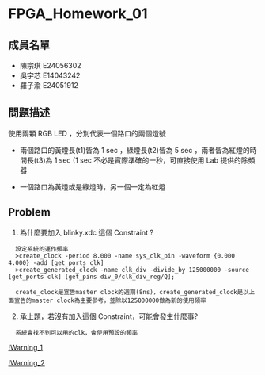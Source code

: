 # FPGA_Homework_01
## 成員名單
* 陳宗琪 E24056302
* 吳宇芯 E14043242
* 羅子渝 E24051912

## 問題描述
使用兩顆 RGB LED ，分別代表一個路口的兩個燈號

* 兩個路口的黃燈長(t1)皆為 1 sec ，綠燈長(t2)皆為 5 sec ，兩者皆為紅燈的時間長(t3)為 1 sec (1 sec 不必是實際準確的一秒，可直接使用 Lab 提供的除頻器

* 一個路口為黃燈或是綠燈時，另一個一定為紅燈

## Problem
1. 為什麼要加入 blinky.xdc 這個 Constraint ?
```
  設定系統的運作頻率
  >create_clock -period 8.000 -name sys_clk_pin -waveform {0.000 4.000} -add [get_ports clk]
  >create_generated_clock -name clk_div -divide_by 125000000 -source [get_ports clk] [get_pins div_0/clk_div_reg/Q];

  create_clock是宣告master clock的週期(8ns)，create_generated_clock是以上面宣告的master clock為主要參考，並除以125000000做為新的使用頻率
```
2. 承上題，若沒有加入這個 Constraint，可能會發生什麼事?
```
  系統會找不到可以用的clk，會使用預設的頻率
```

[!Warning_1](https://github.com/Dozis/2019_FPGA_Design_Group6/blob/master/Lab01/%E8%9E%A2%E5%B9%95%E6%93%B7%E5%8F%96%E7%95%AB%E9%9D%A2%202019-07-10%2012-48-39.png?raw=true)

[!Warning_2](https://github.com/Dozis/2019_FPGA_Design_Group6/blob/master/Lab01/%E8%9E%A2%E5%B9%95%E6%93%B7%E5%8F%96%E7%95%AB%E9%9D%A2%202019-07-10%2012-51-34.png?raw=true)
